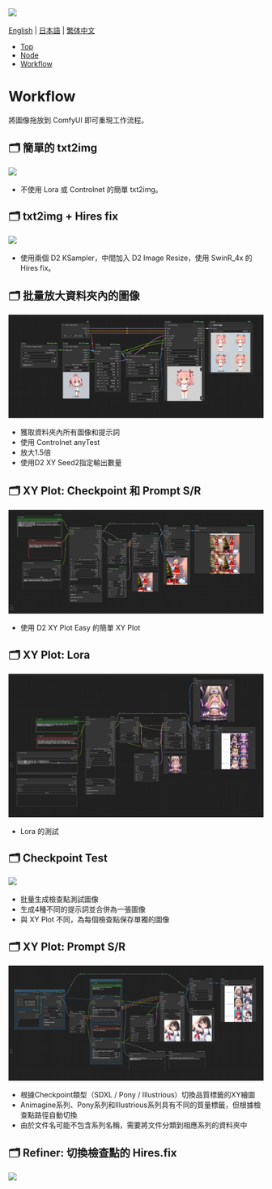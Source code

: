 <img src="../img/title.jpg" style="max-width:100%">



<a href="../en/index.md">English</a> | <a href="../ja/index.md">日本語</a> | <a href="../zh/index.md">繁体中文</a>

- <a href="index.md">Top</a>
- <a href="node.md">Node</a>
- <a href="workflow.md">Workflow</a>



# Workflow

將圖像拖放到 ComfyUI 即可重現工作流程。

## :card_index_dividers: 簡單的 txt2img

<a href="../../workflow/simple_t2i_20241218.png"><img src="../../workflow/simple_t2i_20241218.png"></a>

- 不使用 Lora 或 Controlnet 的簡單 txt2img。


## :card_index_dividers: txt2img + Hires fix

<a href="../../workflow/hiresfix_20241218.png"><img src="../../workflow/hiresfix_20241218.png"></a>

- 使用兩個 D2 KSampler，中間加入 D2 Image Resize，使用 SwinR_4x 的 Hires fix。


## :card_index_dividers: 批量放大資料夾內的圖像

<a href="../../workflow/folder_image_queue_upscale_20250120.png"><img src="../../workflow/folder_image_queue_upscale_20250120.png"></a>

- 獲取資料夾內所有圖像和提示詞
- 使用 Controlnet anyTest
- 放大1.5倍
- 使用D2 XY Seed2指定輸出數量


## :card_index_dividers: XY Plot: Checkpoint 和 Prompt S/R

<a href="../../workflow/xy_easy_20250121.png"><img src="../../workflow/xy_easy_20250121.png"></a>

- 使用 D2 XY Plot Easy 的簡單 XY Plot

## :card_index_dividers: XY Plot: Lora

<a href="../../workflow/xy_easy_lora_20250227.png"><img src="../../workflow/xy_easy_lora_20250227.png"></a>

- Lora 的測試

## :card_index_dividers: Checkpoint Test

<a href="../../workflow/checkpoint_test_20241218.png"><img src="../../workflow/checkpoint_test_20241218.png"></a>

- 批量生成檢查點測試圖像
- 生成4種不同的提示詞並合併為一張圖像
- 與 XY Plot 不同，為每個檢查點保存單獨的圖像


## :card_index_dividers: XY Plot: Prompt S/R

<a href="../../workflow/xy_prompt_sr_20250121.png"><img src="../../workflow/xy_prompt_sr_20250121.png"></a>

- 根據Checkpoint類型（SDXL / Pony / Illustrious）切換品質標籤的XY繪圖
- Animagine系列、Pony系列和Illustrious系列具有不同的質量標籤，但根據檢查點路徑自動切換
- 由於文件名可能不包含系列名稱，需要將文件分類到相應系列的資料夾中



## :card_index_dividers: Refiner: 切換檢查點的 Hires.fix

<a href="../../workflow/Refiner_20241218.png"><img src="../../workflow/Refiner_20241218.png"></a>

